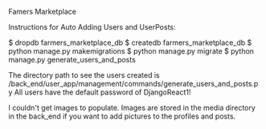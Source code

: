Famers Marketplace

Instructions for Auto Adding Users and UserPosts:

$ dropdb farmers_marketplace_db
$ createdb farmers_marketplace_db
$ python manage.py makemigrations
$ python manage.py migrate
$ python manage.py generate_users_and_posts

The directory path to see the users created is /back_end/user_app/management/commands/generate_users_and_posts.py
All users have the default password of DjangoReact1!

I couldn't get images to populate. Images are stored in the media directory in the back_end if you want to add pictures to the profiles and posts.
